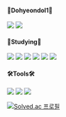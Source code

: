 #### 🐔Dohyeondol1🐔  
<a href="https://hits.seeyoufarm.com"><img src="https://hits.seeyoufarm.com/api/count/incr/badge.svg?url=https%3A%2F%2Fgithub.com%2Fdohyeondol1&count_bg=%23313131&title_bg=%23313131&icon=github.svg&icon_color=%23FFFFFF&title=Github&edge_flat=false"/></a> <a href="https://www.instagram.com/doooohyeonseok/"><img src="https://img.shields.io/badge/Instagram-E4405F?style=flat-square&logo=instagram&logoColor=white"/></a>

#### 📝Studying📝  
<img src="https://img.shields.io/badge/C-A8B9CC?style=flat-square&logo=C&logoColor=white"/> <img src="https://img.shields.io/badge/Python-3776AB?style=flat-square&logo=Python&logoColor=white"/> <img src="https://img.shields.io/badge/HTML5-E34F26?style=flat-square&logo=HTML5&logoColor=white"/> <img src="https://img.shields.io/badge/CSS3-1572B6?style=flat-square&logo=CSS3&logoColor=white"/> <img src="https://img.shields.io/badge/JavaScript-F7DF1E?style=flat-square&logo=JavaScript&logoColor=white"/> <img src="https://img.shields.io/badge/Dart-0175C2?style=flat-square&logo=Dart&logoColor=white"/>

#### 🛠️Tools🛠️  
<img src="https://img.shields.io/badge/VisualStudioCode-007ACC?style=flat-square&logo=VisualStudioCode&logoColor=white"/> <img src="https://img.shields.io/badge/AndroidStudio-3DDC84?style=flat-square&logo=AndroidStudio&logoColor=white"/> <img src="https://img.shields.io/badge/JupyterNotebook-F37626?style=flat-square&logo=Jupyter&logoColor=white"/>


[![Solved.ac 프로필](http://mazassumnida.wtf/api/v2/generate_badge?boj=dohyeondol)](https://solved.ac/dohyeondol) 
<!--- <img align="right" src="http://mazandi.herokuapp.com/api?handle={dohyeondol}&theme=warm"/> --->
